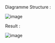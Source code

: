 Diagramme Structure : 

![image](https://github.com/user-attachments/assets/abed7bcc-e9f9-4e87-99c6-e53d0101444e)

Result : 

![image](https://github.com/user-attachments/assets/5e83ad82-4a68-42c9-9684-9fa97572725b)
